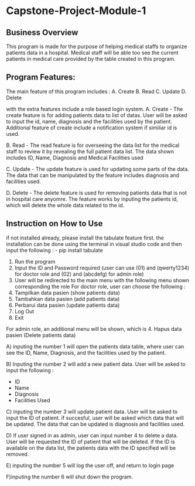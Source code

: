 # Capstone-Project-Module-1
## Business Overview

This program is made for the purpose of helping medical staffs to organize patients data in a hospital. Medical staff will be able too see the current patients in medical care provided by the table created in this program.

## Program Features:
The  main feature of this program includes :
A. Create
B. Read
C. Update
D. Delete

with the extra features include a role based login system.
A. Create - The create feature is for adding patients data to list of datas. User will be asked to input the id, name, diagnosis and the facilities used by the patient. Additional feature of create include a notification system if similiar id is used.

B. Read - The read feature is for overseeing the data list for the medical staff to review it by revealing the full patient data list. The data shown includes ID, Name, Diagnosis and Medical Facilities used

C. Update - The update feature is used for updating some parts of the data. The data that can be manipulated by the feature includes diagnosis and facilities used.

D. Delete - The delete feature is used for removing patients data that is not in hospital care anyomre. The feature works by inputing the patients id, which will delete the whole data related to the id.

## Instruction on How to Use
if not installed already, please install the tabulate feature first. the installation can be done using the terminal in visual studio code and then input the following : - pip install tabulate
1. Run the program
2. Input the ID and Password required (user can use (01) and (qwerty1234) for doctor role and (02) and (abcdefg) for admin role)
3. User will be redirected to the main menu with the following menu shown corresponding the role 
For doctor role, user can choose the following : 
1. Tampilkan data pasien (show patients data)
2. Tambahkan data pasien (add patients data)
3. Perbarui data pasien (update patients data)
5. Log Out
6. Exit

For admin role, an additional menu will be shown, which is 4. Hapus data pasien (Delete patients data)

A) inputing the number 1 will open the patients data table, where user can see the ID, Name, Diagnosis, and the facilities used by the patient.

B) Inputing the number 2 will add a new patient data. User will be asked to input the following :
- ID
- Name
- Diagnosis
- Facilities Used

C) inputing the number 3 will update patient data. User will be asked to input the ID of patient. if succesful, user will be asked which data that will be updated. The data that can be updated is diagnosis and facilities used.

D) If user signed in as admin, user can input number 4 to delete a data. User will be requested the ID of patient that will be deleted. if the ID is available on the data list, the patients data with the ID specified will be removed.

E) inputing the number 5 will log the user off, and return to login page

F)inputing the number 6 will shut down the program.

